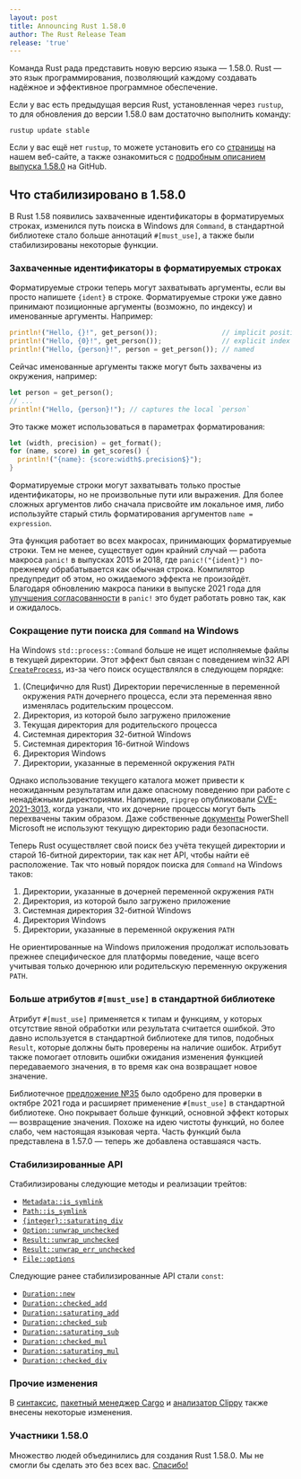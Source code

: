 ```yaml
---
layout: post
title: Announcing Rust 1.58.0
author: The Rust Release Team
release: 'true'
---
```


Команда Rust рада представить новую версию языка — 1.58.0. Rust — это язык программирования, позволяющий каждому создавать надёжное и эффективное программное обеспечение.

Если у вас есть предыдущая версия Rust, установленная через `rustup`, то для обновления до версии 1.58.0 вам достаточно выполнить команду:

```console
rustup update stable
```

Если у вас ещё нет `rustup`, то можете установить его со [страницы] на нашем веб-сайте, а также ознакомиться с [подробным описанием выпуска 1.58.0] на GitHub.

## Что стабилизировано в 1.58.0

В Rust 1.58 появились захваченные идентификаторы в форматируемых строках, изменился путь поиска в Windows для `Command`, в стандартной библиотеке стало больше аннотаций `#[must_use]`, а также были стабилизированы некоторые функции.

### Захваченные идентификаторы в форматируемых строках

Форматируемые строки теперь могут захватывать аргументы, если вы просто напишете `{ident}` в строке. Форматируемые строки уже давно принимают позиционные аргументы (возможно, по индексу) и именованные аргументы. Например:

```rust
println!("Hello, {}!", get_person());                // implicit position
println!("Hello, {0}!", get_person());               // explicit index
println!("Hello, {person}!", person = get_person()); // named
```

Сейчас именованные аргументы также могут быть захвачены из окружения, например:

```rust
let person = get_person();
// ...
println!("Hello, {person}!"); // captures the local `person`
```

Это также может использоваться в параметрах форматирования:

```rust
let (width, precision) = get_format();
for (name, score) in get_scores() {
  println!("{name}: {score:width$.precision$}");
}
```

Форматируемые строки могут захватывать только простые идентификаторы, но не произвольные пути или выражения. Для более сложных аргументов либо сначала присвойте им локальное имя, либо используйте старый стиль форматирования аргументов `name = expression`.

Эта функция работает во всех макросах, принимающих форматируемые строки. Тем не менее, существует один крайний случай — работа макроса `panic!` в выпусках 2015 и 2018, где `panic!("{ident}")` по-прежнему обрабатывается как обычная строка. Компилятор предупредит об этом, но ожидаемого эффекта не произойдёт. Благодаря обновлению макроса паники в выпуске 2021 года для [улучшения согласованности] в `panic!` это будет работать ровно так, как и ожидалось.

### Сокращение пути поиска для `Command` на Windows

На Windows `std::process::Command` больше не ищет исполняемые файлы в текущей директории. Этот эффект был связан с поведением win32 API [`CreateProcess`], из-за чего поиск осуществлялся в следующем порядке:

1. (Специфично для Rust) Директории перечисленные в переменной окружения `PATH` дочернего процесса, если эта переменная явно изменялась родительским процессом.
2. Директория, из которой было загружено приложение
3. Текущая директория для родительского процесса
4. Системная директория 32-битной Windows
5. Системная директория 16-битной Windows
6. Директория Windows
7. Директории, указанные в переменной окружения `PATH`

Однако использование текущего каталога может привести к неожиданным результатам или даже опасному поведению при работе с ненадёжными директориями. Например, `ripgrep` опубликовали [CVE-2021-3013,](https://www.cve.org/CVERecord?id=CVE-2021-3013) когда узнали, что их дочерние процессы могут быть перехвачены таким образом. Даже собственные [документы](https://docs.microsoft.com/en-us/powershell/module/microsoft.powershell.core/about/about_command_precedence?view=powershell-7.2) PowerShell Microsoft не используют текущую директорию ради безопасности.

Теперь Rust осуществляет свой поиск без учёта текущей директории и старой 16-битной директории, так как нет API, чтобы найти её расположение. Так что новый порядок поиска для `Command` на Windows таков:

1. Директории, указанные в дочерней переменной окружения `PATH`
2. Директория, из которой было загружено приложение
3. Системная директория 32-битной Windows
4. Директория Windows
5. Директории, указанные в переменной окружения `PATH`

Не ориентированные на Windows приложения продолжат использовать прежнее специфическое для платформы поведение, чаще всего учитывая только дочернюю или родительскую переменную окружения `PATH`.

### Больше атрибутов `#[must_use]` в стандартной библиотеке

Атрибут `#[must_use]` применяется к типам и функциям, у которых отсутствие явной обработки или  результата считается ошибкой. Это давно используется в стандартной библиотеке для типов, подобных `Result`, которые должны быть проверены на наличие ошибок. Атрибут также помогает отловить ошибки ожидания изменения функцией передаваемого значения, в то время как она возвращает новое значение.

Библиотечное [предложение №35] было одобрено для проверки в октябре 2021 года и расширяет применение `#[must_use]` в стандартной библиотеке. Оно покрывает больше функций, основной эффект которых — возвращение значения. Похоже на идею чистоты функций, но более слабо, чем настоящая языковая черта. Часть функций была представлена в 1.57.0 — теперь же добавлена оставшаяся часть.

### Стабилизированные API

Стабилизированы следующие методы и реализации трейтов:

- [`Metadata::is_symlink`]
- [`Path::is_symlink`]
- [`{integer}::saturating_div`]
- [`Option::unwrap_unchecked`]
- [`Result::unwrap_unchecked`]
- [`Result::unwrap_err_unchecked`]
- [`File::options`](https://doc.rust-lang.org/stable/std/fs/struct.File.html#method.options)

Следующие ранее стабилизированные API стали `const`:

- [`Duration::new`]
- [`Duration::checked_add`]
- [`Duration::saturating_add`]
- [`Duration::checked_sub`]
- [`Duration::saturating_sub`]
- [`Duration::checked_mul`]
- [`Duration::saturating_mul`]
- [`Duration::checked_div`]

### Прочие изменения

В [синтаксис](https://github.com/rust-lang/rust/blob/master/RELEASES.md#version-1580-2022-01-13), [пакетный менеджер Cargo](https://github.com/rust-lang/cargo/blob/master/CHANGELOG.md#cargo-158-2022-01-13) и [анализатор Clippy](https://github.com/rust-lang/rust-clippy/blob/master/CHANGELOG.md#rust-158) также внесены некоторые изменения.

### Участники 1.58.0

Множество людей объединились для создания Rust 1.58.0. Мы не смогли бы сделать это без всех вас. [Спасибо!](https://thanks.rust-lang.org/rust/1.58.0/)


[страницы]: https://www.rust-lang.org/install.html
[подробным описанием выпуска 1.58.0]: https://github.com/rust-lang/rust/blob/master/RELEASES.md#version-1580-2022-01-13
[улучшения согласованности]: https://doc.rust-lang.org/stable/edition-guide/rust-2021/panic-macro-consistency.html
[`CreateProcess`]: https://docs.microsoft.com/en-us/windows/win32/api/processthreadsapi/nf-processthreadsapi-createprocessa
[предложение №35]: https://www.cve.org/CVERecord?id=CVE-2021-3013
[`Metadata::is_symlink`]: https://docs.microsoft.com/en-us/powershell/module/microsoft.powershell.core/about/about_command_precedence?view=powershell-7.2
[`Path::is_symlink`]: https://github.com/rust-lang/libs-team/issues/35
[`{integer}::saturating_div`]: https://doc.rust-lang.org/stable/std/fs/struct.Metadata.html#method.is_symlink
[`Option::unwrap_unchecked`]: https://doc.rust-lang.org/stable/std/path/struct.Path.html#method.is_symlink
[`Result::unwrap_unchecked`]: https://doc.rust-lang.org/stable/std/primitive.i8.html#method.saturating_div
[`Result::unwrap_err_unchecked`]: https://doc.rust-lang.org/stable/std/option/enum.Option.html#method.unwrap_unchecked
[`NonZero{unsigned}::is_power_of_two`]: https://doc.rust-lang.org/stable/std/result/enum.Result.html#method.unwrap_unchecked
[`Duration::new`]: https://doc.rust-lang.org/stable/std/result/enum.Result.html#method.unwrap_err_unchecked
[`Duration::checked_add`]: https://doc.rust-lang.org/stable/std/num/struct.NonZeroU8.html#method.is_power_of_two
[`Duration::saturating_add`]: https://doc.rust-lang.org/stable/std/time/struct.Duration.html#method.new
[`Duration::checked_sub`]: https://doc.rust-lang.org/stable/std/time/struct.Duration.html#method.checked_add
[`Duration::saturating_sub`]: https://doc.rust-lang.org/stable/std/time/struct.Duration.html#method.saturating_add
[`Duration::checked_mul`]: https://doc.rust-lang.org/stable/std/time/struct.Duration.html#method.checked_sub
[`Duration::saturating_mul`]: https://doc.rust-lang.org/stable/std/time/struct.Duration.html#method.saturating_sub
[`Duration::checked_div`]: https://doc.rust-lang.org/stable/std/time/struct.Duration.html#method.checked_mul
[`MaybeUninit::as_ptr`]: https://doc.rust-lang.org/stable/std/time/struct.Duration.html#method.saturating_mul
[`MaybeUninit::as_mut_ptr`]: https://doc.rust-lang.org/stable/std/time/struct.Duration.html#method.checked_div
[`MaybeUninit::assume_init`]: https://doc.rust-lang.org/stable/std/mem/union.MaybeUninit.html#method.as_ptr
[`MaybeUninit::assume_init_ref`]: https://doc.rust-lang.org/stable/std/mem/union.MaybeUninit.html#method.as_mut_ptr
